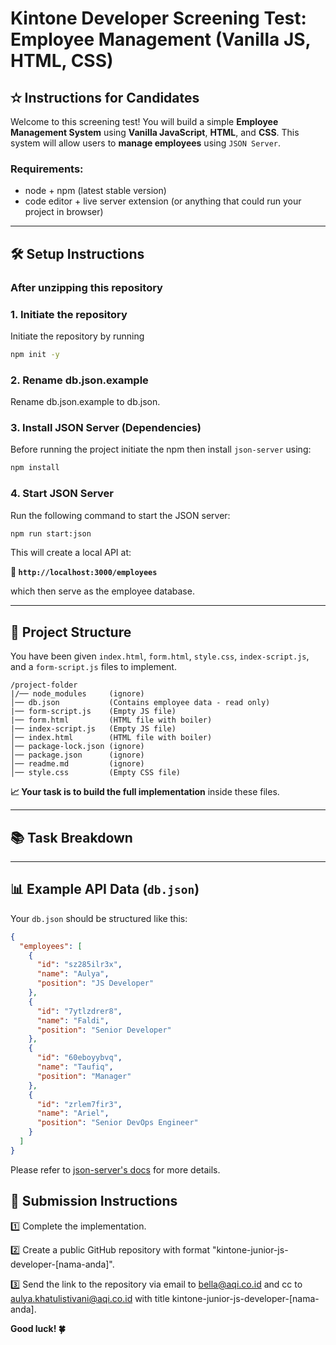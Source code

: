 # **Kintone Developer Screening Test: Employee Management (Vanilla JS, HTML, CSS)**

## **✫ Instructions for Candidates**

Welcome to this screening test! You will build a simple **Employee Management System** using **Vanilla JavaScript**, **HTML**, and **CSS**. This system will allow users to **manage employees** using `JSON Server`.

### Requirements:

- node + npm (latest stable version)
- code editor + live server extension (or anything that could run your project in browser)

---

## **🛠 Setup Instructions**

### After unzipping this repository

### **1. Initiate the repository**

Initiate the repository by running

```sh
npm init -y
```

### **2. Rename db.json.example**

Rename db.json.example to db.json.

### **3. Install JSON Server (Dependencies)**

Before running the project initiate the npm then install `json-server` using:

```sh
npm install
```

### **4. Start JSON Server**

Run the following command to start the JSON server:

```sh
npm run start:json
```

This will create a local API at:

**🔗 `http://localhost:3000/employees`**

which then serve as the employee database.

---

## **📁 Project Structure**

You have been given `index.html`, `form.html`, `style.css`, `index-script.js`, and a `form-script.js` files to implement.

```
/project-folder
|/── node_modules     (ignore)
│── db.json           (Contains employee data - read only)
|── form-script.js    (Empty JS file)
|── form.html         (HTML file with boiler)
|── index-script.js   (Empty JS file)
│── index.html        (HTML file with boiler)
│── package-lock.json (ignore)
│── package.json      (ignore)
│── readme.md         (ignore)
│── style.css         (Empty CSS file)
```

**📈 Your task is to build the full implementation** inside these files.

---

## **📚 Task Breakdown**

<!-- ### **1. HTML (`index.html`)**

Index page consisting of:

- Button to navigate to form. 
- Filter component.
- Add a **table** to display employees. -->

<!-- ### **2. HTML (`form.html`)**

Create a **simple form** with input fields for:

- `Name`
- `Position`
- A submit button.
- A back button. -->

<!-- ### **3. JavaScript (`index-script.js`)**

Implement the following functions inside `index-script.js`: -->

<!-- #### ✅ **Fetch & Display Employees**

- Fetch data from `http://localhost:3000/employees`
- Display the data inside the table. -->

<!-- #### ✅ **Add Feature to Filter Data by Name and Reflect to Table**

- Filter by name on input.
- Display the data inside the table. -->

<!-- #### ✅ **(Bonus) Delete Employee**

- Add a delete button to remove an employee from the JSON Server. -->

<!-- ### **4. JavaScript (`form-script.js`)**

Implement the following functions inside `form-script.js`: -->

<!-- #### ✅ **Add Employee**

- Capture user input from the form.
- Generate random string (10 digits alphanumeric).
- Send a `POST` request to `JSON Server` to save the new employee.
- Redirect to Index. -->

<!-- ### **5. CSS (`style.css`)**

- Layout the page appropriately.
- Style buttons, form and table to make it visually appealing.
- Ensure the table is well-structured. -->

---

## **📊 Example API Data (`db.json`)**

Your `db.json` should be structured like this:

```json
{
  "employees": [
    {
      "id": "sz285ilr3x",
      "name": "Aulya",
      "position": "JS Developer"
    },
    {
      "id": "7ytlzdrer8",
      "name": "Faldi",
      "position": "Senior Developer"
    },
    {
      "id": "60eboyybvq",
      "name": "Taufiq",
      "position": "Manager"
    },
    {
      "id": "zrlem7fir3",
      "name": "Ariel",
      "position": "Senior DevOps Engineer"
    }
  ]
}
```

Please refer to [json-server's docs](https://www.npmjs.com/package/json-server) for more details.

## **📄 Submission Instructions**

1️⃣ Complete the implementation.

2️⃣ Create a public GitHub repository with format "kintone-junior-js-developer-[nama-anda]".

3️⃣ Send the link to the repository via email to bella@aqi.co.id and cc to aulya.khatulistivani@aqi.co.id with title kintone-junior-js-developer-[nama-anda].

**Good luck! 🍀**
